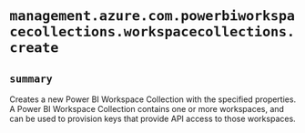 # `management.azure.com.powerbiworkspacecollections.workspacecollections.create`

## `summary`
Creates a new Power BI Workspace Collection with the specified properties. A Power BI Workspace Collection contains one or more workspaces, and can be used to provision keys that provide API access to those workspaces.



